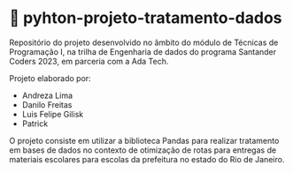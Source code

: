 # 📕 pyhton-projeto-tratamento-dados

Repositório do projeto desenvolvido no âmbito do módulo de Técnicas de Programação I, na trilha de Engenharia de dados do programa Santander Coders 2023, em parceria com a Ada Tech.

Projeto elaborado por:
- Andreza Lima
- Danilo Freitas
- Luis Felipe Gilisk
- Patrick

O projeto consiste em utilizar a biblioteca Pandas para realizar tratamento em bases de dados no contexto de otimização de rotas para entregas de materiais escolares para escolas da prefeitura no estado do Rio de Janeiro.
